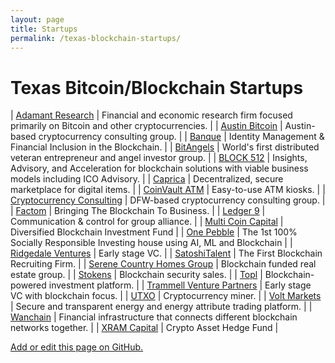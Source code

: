 ```yaml
---
layout: page
title: Startups
permalink: /texas-blockchain-startups/
---
```


# Texas Bitcoin/Blockchain Startups

| [Adamant Research](http://www.adamantresearch.com/wp/) | Financial and economic research firm focused primarily on Bitcoin and other cryptocurrencies. |
| [Austin Bitcoin](http://austinbitcoin.com/) | Austin-based cryptocurrency consulting group. |
| [Banque](http://www.banquapp.com/) | Identity Management & Financial Inclusion in the Blockchain. |
| [BitAngels](https://angel.co/bitangels) | World's first distributed veteran entrepreneur and angel investor group. |
| [BLOCK 512](https://block512.com/) | Insights, Advisory, and Acceleration for blockchain solutions with viable business models including ICO Advisory. |
| [Caprica](https://angel.co/caprica) | Decentralized, secure marketplace for digital items. |
| [CoinVault ATM](http://coinvaultatm.com/) | Easy-to-use ATM kiosks. |
| [Cryptocurrency Consulting](http://www.cryptocurrencyconsulting.com/) | DFW-based cryptocurrency consulting group. | 
| [Factom](https://www.factom.com/) | Bringing The Blockchain To Business. |
| [Ledger 9](http://lejer9.com/) | Communication & control for group alliance. |
| [Multi Coin Capital](https://multicoin.capital/) | Diversified Blockchain Investment Fund |
| [One Pebble](https://www.onepebble.com/) | The 1st 100% Socially Responsible Investing house using AI, ML and Blockchain |
| [Ridgedale Ventures](http://www.ridgedaleventures.com/) | Early stage VC. |
| [SatoshiTalent](http://satoshitalent.com/) | The First Blockchain Recruiting Firm. |
| [Serene Country Homes Group](http://www.serenehomes.com/) | Blockchain funded real estate group. |
| [Stokens](https://www.stokens.com/) | Blockchain security sales. |
| [Topl](https://www.topl.co/) | Blockchain-powered investment platform. |
| [Trammell Venture Partners](http://trammell.ventures/) | Early stage VC with blockchain focus. |
| [UTXO](https://twitter.com/_utxo_) | Cryptocurrency miner. |
| [Volt Markets](https://voltmarkets.com/) | Secure and transparent energy and energy attribute trading platform. |
| [Wanchain](https://www.wanchain.org/) | Financial infrastructure that connects different blockchain networks together. |
| [XRAM Capital](https://xram.capital/) | Crypto Asset Hedge Fund |

[Add or edit this page on GitHub.](https://github.com/jaymeh13/TexasToken/blob/master/startups.md)

